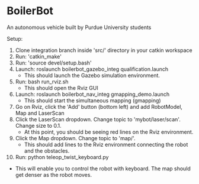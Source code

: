 # BoilerBot

An autonomous vehicle built by Purdue University students

Setup:

1. Clone integration branch inside 'src/' directory in your catkin workspace
2. Run: 'catkin_make'
3. Run: 'source devel/setup.bash'
4. Launch: roslaunch boilerbot_gazebo_integ qualification.launch
   - This should launch the Gazebo simulation environment.
5. Run: bash run_rviz.sh
   - This should open the Rviz GUI
6. Launch: roslaunch boilerbot_nav_integ gmapping_demo.launch
   - This should start the simultaneous mapping (gmapping)
7. Go on Rviz, click the 'Add' button (bottom left) and add RobotModel, Map and LaserScan
8. Click the LaserScan dropdown. Change topic to 'mybot/laser/scan'. Change size to 0.1.
   - At this point, you should be seeing red lines on the Rviz environment.
9. Click the Map dropdown. Change topic to 'map/'.
   - This should add lines to the Rviz environment connecting the robot and the obstacles.
10. Run: python teleop_twist_keyboard.py 
   - This will enable you to control the robot with keyboard. The map should get denser as the robot moves. 
  
